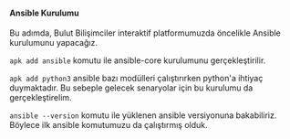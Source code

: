 #### Ansible Kurulumu  
Bu adımda, Bulut Bilişimciler interaktif platformumuzda öncelikle Ansible kurulumunu yapacağız.


`apk add ansible` komutu ile ansible-core kurulumunu gerçekleştirilir.

`apk add python3` ansible bazı modülleri çalıştırırken python'a ihtiyaç duymaktadır. Bu sebeple gelecek senaryolar için bu kurulumu da gerçekleştirelim. 

`ansible --version` komutu ile yüklenen ansible versiyonuna bakabiliriz. Böylece ilk ansible komutumuzu da çalıştırmış olduk.
  
